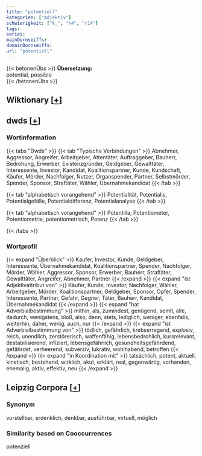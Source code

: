 ```yaml
---
title: "potentiell"
kategorien: ["Adjektiv"]
schwierigkeit: ["k_", "h4", "r14"]
tags:
series:
mainDornseiffs:
domainDornseiffs:
url: "potentiell"
---
```


{{< betonenÜbs >}}
**Übersetzung:**  
potential, possible  
{{< /betonenÜbs >}}

## Wiktionary [[+](https://de.wiktionary.org/wiki/potentiell)]



## dwds [[+](https://www.dwds.de/wb/potentiell)]

### Wortinformation
{{< tabs "Dwds" >}}
{{< tab "Typische Verbindungen" >}}
Abnehmer, Aggressor, Angreifer, Arbeitgeber, Attentäter, Auftraggeber, Bauherr, Bedrohung, Erwerber, Existenzgründer, Geldgeber, Gewalttäter, Interessente, Investor, Kandidat, Koalitionspartner, Kunde, Kundschaft, Käufer, Mörder, Nachfolger, Nutzer, Organspender, Partner, Selbstmörder, Spender, Sponsor, Straftäter, Wähler, Übernahmekandidat
{{< /tab >}}

{{< tab "alphabetisch vorangehend" >}}
Potentialität, Potentialis, Potentialgefälle, Potentialdifferenz, Potentialanalyse
{{< /tab >}}

{{< tab "alphabetisch vorangehend" >}}
Potentilla, Potentiometer, Potentiometrie, potentiometrisch, Potenz
{{< /tab >}}

{{< /tabs >}}

### Wortprofil
{{< expand "Überblick" >}} Käufer, Investor, Kunde, Geldgeber, Interessente, Übernahmekandidat, Koalitionspartner, Spender, Nachfolger, Mörder, Wähler, Aggressor, Sponsor, Erwerber, Bauherr, Straftäter, Gewalttäter, Angreifer, Abnehmer, Partner {{< /expand >}}
{{< expand "ist Adjektivattribut von" >}} Käufer, Kunde, Investor, Nachfolger, Wähler, Arbeitgeber, Mörder, Koalitionspartner, Geldgeber, Sponsor, Opfer, Spender, Interessente, Partner, Gefahr, Gegner, Täter, Bauherr, Kandidat, Übernahmekandidat {{< /expand >}}
{{< expand "hat Adverbialbestimmung" >}} mithin, als, zumindest, genügend, somit, alle, dadurch, wenigstens, bloß, also, denn, stets, lediglich, weniger, ebenfalls, weiterhin, daher, wenig, auch, nur {{< /expand >}}
{{< expand "ist Adverbialbestimmung von" >}} tödlich, gefährlich, krebserregend, explosiv, reich, unendlich, zerstörerisch, waffenfähig, lebensbedrohlich, kursrelevant, destabilisierend, infiziert, lebensgefährlich, gesundheitsgefährdend, gefährdet, verheerend, subversiv, lukrativ, wohlhabend, betroffen {{< /expand >}}
{{< expand "in Koordination mit" >}} tatsächlich, potent, aktuell, kinetisch, bestehend, wirklich, akut, erklärt, real, gegenwärtig, vorhanden, ehemalig, aktiv, effektiv, neu {{< /expand >}}

## Leipzig Corpora [[+](https://corpora.uni-leipzig.de/en/res?word=potentiell&corpusId=deu_newscrawl-public_2018)]


### Synonym
vorstellbar, erdenklich, denkbar, ausführbar, virtuell, möglich


### Similarity based on Cooccurrences
potenziell

